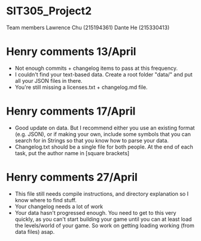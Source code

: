 # SIT305_Project2
Team members
Lawrence Chu (215194361)
Dante He (215330413)

# Henry comments 13/April
- Not enough commits + changelog items to pass at this frequency.
- I couldn't find your text-based data. Create a root folder "data/" and put all your JSON files in there.
- You're still missing a licenses.txt + changelog.md file.

# Henry comments 17/April
- Good update on data. But I recommend either you use an existing format (e.g. JSON), or if making your own, include some symbols that you can search for in Strings so that you know how to parse your data.
- Changelog.txt should be a single file for both people. At the end of each task, put the author name in [square brackets]

# Henry comments 27/April
- This file still needs compile instructions, and directory explanation so I know where to find stuff.
- Your changelog needs a lot of work
- Your data hasn't progressed enough. You need to get to this very quickly, as you can't start building your game until you can at least load the levels/world of your game. So work on getting loading working (from data files) asap.


